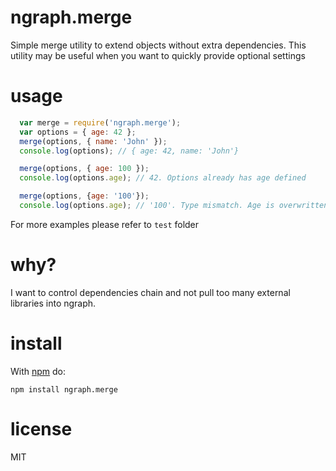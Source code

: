 # ngraph.merge

Simple merge utility to extend objects without extra dependencies. This utility
may be useful when you want to quickly provide optional settings

# usage

``` js
  var merge = require('ngraph.merge');
  var options = { age: 42 };
  merge(options, { name: 'John' });
  console.log(options); // { age: 42, name: 'John'}

  merge(options, { age: 100 });
  console.log(options.age); // 42. Options already has age defined

  merge(options, {age: '100'});
  console.log(options.age); // '100'. Type mismatch. Age is overwritten
```

For more examples please refer to `test` folder

# why?
I want to control dependencies chain and not pull too many external libraries
into ngraph.

# install

With [npm](https://npmjs.org) do:

```
npm install ngraph.merge
```

# license

MIT

